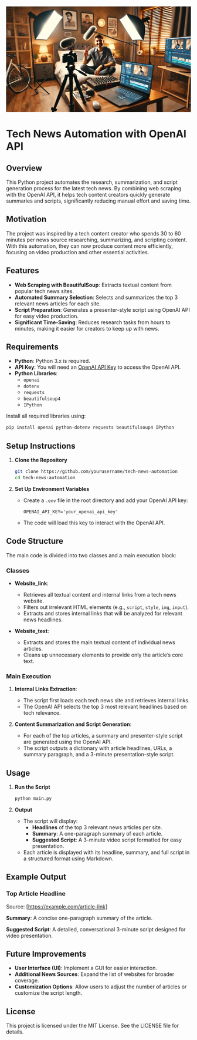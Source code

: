
![Creator](content.jpg)

# Tech News Automation with OpenAI API

## Overview
This Python project automates the research, summarization, and script generation process for the latest tech news. By combining web scraping with the OpenAI API, it helps tech content creators quickly generate summaries and scripts, significantly reducing manual effort and saving time.

## Motivation
The project was inspired by a tech content creator who spends 30 to 60 minutes per news source researching, summarizing, and scripting content. With this automation, they can now produce content more efficiently, focusing on video production and other essential activities.

## Features
- **Web Scraping with BeautifulSoup**: Extracts textual content from popular tech news sites.
- **Automated Summary Selection**: Selects and summarizes the top 3 relevant news articles for each site.
- **Script Preparation**: Generates a presenter-style script using OpenAI API for easy video production.
- **Significant Time-Saving**: Reduces research tasks from hours to minutes, making it easier for creators to keep up with news.

## Requirements
- **Python**: Python 3.x is required.
- **API Key**: You will need an [OpenAI API Key](https://platform.openai.com/signup) to access the OpenAI API.
- **Python Libraries**:
  - `openai`
  - `dotenv`
  - `requests`
  - `beautifulsoup4`
  - `IPython`

Install all required libraries using:
```bash
pip install openai python-dotenv requests beautifulsoup4 IPython
```

## Setup Instructions
1. **Clone the Repository**
   ```bash
   git clone https://github.com/yourusername/tech-news-automation
   cd tech-news-automation
   ```

2. **Set Up Environment Variables**
   - Create a `.env` file in the root directory and add your OpenAI API key:
     ```plaintext
     OPENAI_API_KEY='your_openai_api_key'
     ```
   - The code will load this key to interact with the OpenAI API.

## Code Structure
The main code is divided into two classes and a main execution block:

### Classes
- **Website_link**: 
  - Retrieves all textual content and internal links from a tech news website.
  - Filters out irrelevant HTML elements (e.g., `script`, `style`, `img`, `input`).
  - Extracts and stores internal links that will be analyzed for relevant news headlines.
  
- **Website_text**: 
  - Extracts and stores the main textual content of individual news articles.
  - Cleans up unnecessary elements to provide only the article’s core text.

### Main Execution
1. **Internal Links Extraction**:
   - The script first loads each tech news site and retrieves internal links.
   - The OpenAI API selects the top 3 most relevant headlines based on tech relevance.
   
2. **Content Summarization and Script Generation**:
   - For each of the top articles, a summary and presenter-style script are generated using the OpenAI API.
   - The script outputs a dictionary with article headlines, URLs, a summary paragraph, and a 3-minute presentation-style script.

## Usage
1. **Run the Script**
   ```bash
   python main.py
   ```

2. **Output**
   - The script will display:
     - **Headlines** of the top 3 relevant news articles per site.
     - **Summary**: A one-paragraph summary of each article.
     - **Suggested Script**: A 3-minute video script formatted for easy presentation.
   - Each article is displayed with its headline, summary, and full script in a structured format using Markdown.

## Example Output

### Top Article Headline
Source: [https://example.com/article-link]

**Summary**:
A concise one-paragraph summary of the article.

**Suggested Script**:
A detailed, conversational 3-minute script designed for video presentation.


## Future Improvements
- **User Interface (UI)**: Implement a GUI for easier interaction.
- **Additional News Sources**: Expand the list of websites for broader coverage.
- **Customization Options**: Allow users to adjust the number of articles or customize the script length.

## License
This project is licensed under the MIT License. See the LICENSE file for details.